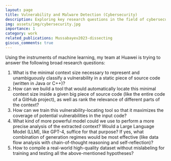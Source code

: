 ```yaml
---
layout: page
title: Vulnerability and Malware Detection (Cybersecurity) 
description: Exploring key research questions in the field of cybersecurity. What are the challenges and future directions in ensuring software security?
img: assets/img/cybersecurity.jpg
importance: 1
category: work
related_publications: Mussabayev2023-dissecting
giscus_comments: true
---
```


Using the instruments of machine learning, my team at Huawei is trying to answer the following broad research questions:

1. What is the minimal context size necessary to represent and unambiguously classify a vulnerability in a static piece of source code (written in Java or C++)?
2. How can we build a tool that would automatically locate this minimal context size inside a given big piece of source code (like the entire code of a GitHub project), as well as rank the relevance of different parts of the context?
3. How can we train this vulnerability-locating tool so that it maximizes the coverage of potential vulnerabilities in the input code?
4. What kind of more powerful model could we use to perform a more precise analysis of the extracted context? Would a Large Language Model (LLM), like GPT-4, suffice for that purpose? If yes, what combination of generation regimes would be most effective (like data flow analysis with chain-of-thought reasoning and self-reflection)?
5. How to compile a real-world high-quality dataset without mislabeling for training and testing all the above-mentioned hypotheses?